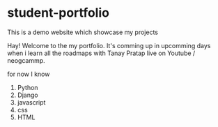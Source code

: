 # student-portfolio

This is a demo website which showcase my projects

Hay! Welcome to the my portfolio. It's comming up in upcomming days when i learn all the roadmaps with Tanay Pratap live on Youtube / neogcammp.

for now I know

1. Python
2. Django
3. javascript
4. css
5. HTML
